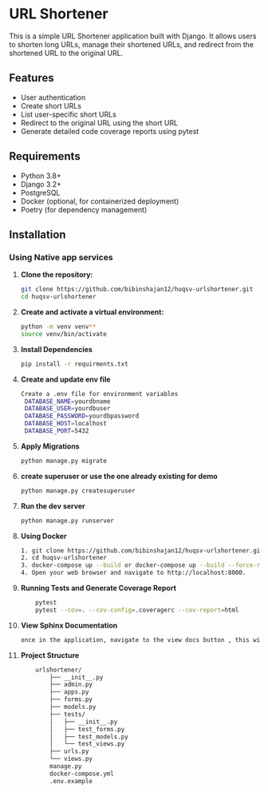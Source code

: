 # URL Shortener

This is a simple URL Shortener application built with Django. It allows users to shorten long URLs, manage their shortened URLs, and redirect from the shortened URL to the original URL.

## Features

- User authentication
- Create short URLs
- List user-specific short URLs
- Redirect to the original URL using the short URL
- Generate detailed code coverage reports using pytest

## Requirements

- Python 3.8+
- Django 3.2+
- PostgreSQL
- Docker (optional, for containerized deployment)
- Poetry (for dependency management)

## Installation

### Using Native app services

1. **Clone the repository:**

   ```bash
   git clone https://github.com/bibinshajan12/huqsv-urlshortener.git
   cd huqsv-urlshortener

2. **Create and activate a virtual environment:**
   ```bash
   python -m venv venv**
   source venv/bin/activate  
3. **Install Dependencies**

   ```bash
   pip install -r requirments.txt 

4. **Create and update env file**

   ```bash
   Create a .env file for environment variables
    DATABASE_NAME=yourdbname
    DATABASE_USER=yourdbuser
    DATABASE_PASSWORD=yourdbpassword
    DATABASE_HOST=localhost
    DATABASE_PORT=5432
5. **Apply Migrations**
   
   ```bash
   python manage.py migrate
6. **create superuser or use the one already existing for demo**
   
   ```bash
   python manage.py createsuperuser
7. **Run the dev server**
    ```bash
   python manage.py runserver
   
8. **Using Docker**
   ```bash
   1. git clone https://github.com/bibinshajan12/huqsv-urlshortener.git
   2. cd huqsv-urlshortener
   3. docker-compose up --build or docker-compose up --build --force-recreate
   4. Open your web browser and navigate to http://localhost:8000.
9.  **Running Tests and Generate Coverage Report**
    ```bash
        pytest
        pytest --cov=. --cov-config=.coveragerc --cov-report=html
10. **View Sphinx Documentation**
    ```bash
    once in the application, navigate to the view docs button , this will give a complete know how on the application structure

11. **Project Structure**
    ```bash
        urlshortener/
            ├── __init__.py
            ├── admin.py
            ├── apps.py
            ├── forms.py
            ├── models.py
            ├── tests/
            │   ├── __init__.py
            │   ├── test_forms.py
            │   ├── test_models.py
            │   └── test_views.py
            ├── urls.py
            └── views.py
            manage.py
            docker-compose.yml
            .env.example
